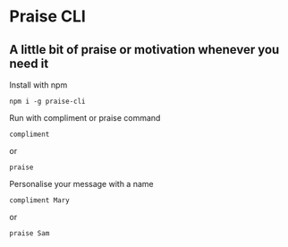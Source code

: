 # Praise CLI
## A little bit of praise or motivation whenever you need it

Install with npm

    npm i -g praise-cli

Run with compliment or praise command

    compliment

or

    praise

Personalise your message with a name

    compliment Mary

or

    praise Sam
